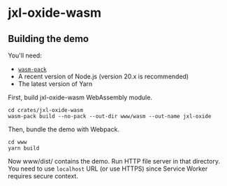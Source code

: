 # jxl-oxide-wasm

## Building the demo
You'll need:
- [`wasm-pack`]
- A recent version of Node.js (version 20.x is recommended)
- The latest version of Yarn

First, build jxl-oxide-wasm WebAssembly module.
```shell
cd crates/jxl-oxide-wasm
wasm-pack build --no-pack --out-dir www/wasm --out-name jxl-oxide
```

Then, bundle the demo with Webpack.
```shell
cd www
yarn build
```

Now www/dist/ contains the demo. Run HTTP file server in that directory. You need to use `localhost`
URL (or use HTTPS) since Service Worker requires secure context.

[`wasm-pack`]: https://rustwasm.github.io/wasm-pack/
